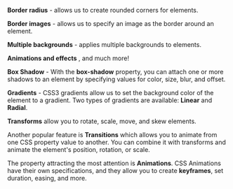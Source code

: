 **Border radius** - allows us to create rounded corners for elements.

**Border images** - allows us to specify an image as the border around an element.

**Multiple backgrounds** - applies multiple backgrounds to elements.

**Animations and effects** , and much more!

**Box Shadow** - With the **box-shadow** property, you can attach one or more shadows to an element by specifying values for color, size, blur, and offset.

**Gradients** - CSS3 gradients allow us to set the background color of the element to a gradient. Two types of gradients are available: **Linear** and **Radial**.

**Transforms** allow you to rotate, scale, move, and skew elements.

Another popular feature is **Transitions** which allows you to animate from one CSS property value to another. You can combine it with transforms and animate the element's position, rotation, or scale.

The property attracting the most attention is **Animations**. CSS Animations have their own specifications, and they allow you to create **keyframes**, set duration, easing, and more.